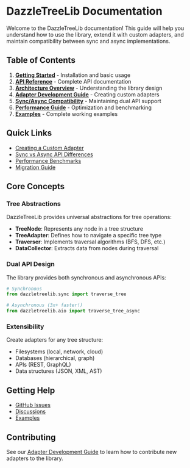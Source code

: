 # DazzleTreeLib Documentation

Welcome to the DazzleTreeLib documentation! This guide will help you understand how to use the library, extend it with custom adapters, and maintain compatibility between sync and async implementations.

## Table of Contents

1. [**Getting Started**](getting-started.md) - Installation and basic usage
2. [**API Reference**](api-reference.md) - Complete API documentation
3. [**Architecture Overview**](architecture.md) - Understanding the library design
4. [**Adapter Development Guide**](adapter-development.md) - Creating custom adapters
5. [**Sync/Async Compatibility**](sync-async-compatibility.md) - Maintaining dual API support
6. [**Performance Guide**](performance.md) - Optimization and benchmarking
7. [**Examples**](../examples/) - Complete working examples

## Quick Links

- [Creating a Custom Adapter](adapter-development.md#creating-a-custom-adapter)
- [Sync vs Async API Differences](sync-async-compatibility.md#api-differences)
- [Performance Benchmarks](performance.md#benchmarks)
- [Migration Guide](getting-started.md#migrating-from-sync-to-async)

## Core Concepts

### Tree Abstractions

DazzleTreeLib provides universal abstractions for tree operations:

- **TreeNode**: Represents any node in a tree structure
- **TreeAdapter**: Defines how to navigate a specific tree type
- **Traverser**: Implements traversal algorithms (BFS, DFS, etc.)
- **DataCollector**: Extracts data from nodes during traversal

### Dual API Design

The library provides both synchronous and asynchronous APIs:

```python
# Synchronous
from dazzletreelib.sync import traverse_tree

# Asynchronous (3x+ faster!)
from dazzletreelib.aio import traverse_tree_async
```

### Extensibility

Create adapters for any tree structure:
- Filesystems (local, network, cloud)
- Databases (hierarchical, graph)
- APIs (REST, GraphQL)
- Data structures (JSON, XML, AST)

## Getting Help

- [GitHub Issues](https://github.com/yourusername/DazzleTreeLib/issues)
- [Discussions](https://github.com/yourusername/DazzleTreeLib/discussions)
- [Examples](../examples/)

## Contributing

See our [Adapter Development Guide](adapter-development.md) to learn how to contribute new adapters to the library.